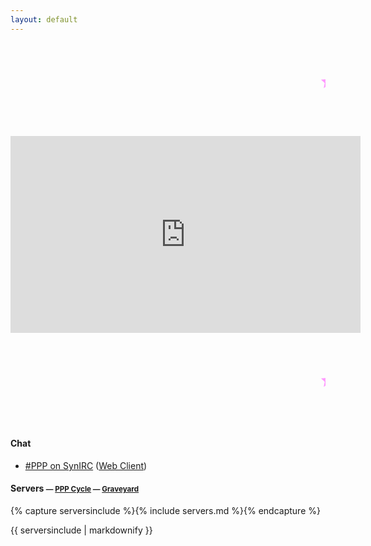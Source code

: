 ```yaml
---
layout: default
---
```


<blink style="color: #FF99FF; font-size: 42px; font-weight: 900;"><marquee>
  
✨✨✨ IMPORTANT ANNOUNCEMENT ✨✨✨

</marquee></blink>

<iframe width="560" height="315" style="margin: 0 auto; display: block;" src="https://www.youtube.com/embed/-vB5UEusXUk?controls=0&autoplay=1" frameborder="0" allow="accelerometer; autoplay; encrypted-media; gyroscope; picture-in-picture" allowfullscreen></iframe>

<blink style="color: #FF99FF; font-size: 42px; font-weight: 900;"><marquee>

✨✨✨ IMPORTANT ANNOUNCEMENT ✨✨✨

</marquee></blink>

#### Chat
* [#PPP on SynIRC](irc://irc.synirc.net/ppp) ([Web Client](/irc/))

#### Servers <small>&mdash; [PPP Cycle](/assets/images/pppcycle.jpg) &mdash; [Graveyard](graveyard.html)</small>
{% capture serversinclude %}{% include servers.md %}{% endcapture %}
<div class="servers">
{{ serversinclude | markdownify }}
</div>
